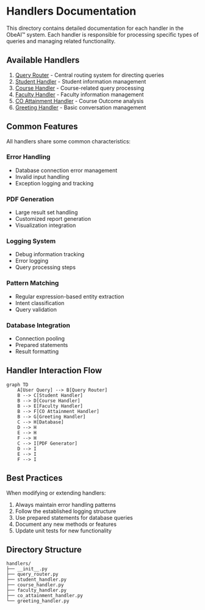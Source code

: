 # Handlers Documentation

This directory contains detailed documentation for each handler in the ObeAI™ system. Each handler is responsible for processing specific types of queries and managing related functionality.

## Available Handlers

1. [Query Router](./query_router.md) - Central routing system for directing queries
2. [Student Handler](./student_handler.md) - Student information management
3. [Course Handler](./course_handler.md) - Course-related query processing
4. [Faculty Handler](./faculty_handler.md) - Faculty information management
5. [CO Attainment Handler](./co_attainment_handler.md) - Course Outcome analysis
6. [Greeting Handler](./greeting_handler.md) - Basic conversation management

## Common Features

All handlers share some common characteristics:

### Error Handling
- Database connection error management
- Invalid input handling
- Exception logging and tracking

### PDF Generation
- Large result set handling
- Customized report generation
- Visualization integration

### Logging System
- Debug information tracking
- Error logging
- Query processing steps

### Pattern Matching
- Regular expression-based entity extraction
- Intent classification
- Query validation

### Database Integration
- Connection pooling
- Prepared statements
- Result formatting

## Handler Interaction Flow

```mermaid
graph TD
    A[User Query] --> B[Query Router]
    B --> C[Student Handler]
    B --> D[Course Handler]
    B --> E[Faculty Handler]
    B --> F[CO Attainment Handler]
    B --> G[Greeting Handler]
    C --> H[Database]
    D --> H
    E --> H
    F --> H
    C --> I[PDF Generator]
    D --> I
    E --> I
    F --> I
```

## Best Practices

When modifying or extending handlers:

1. Always maintain error handling patterns
2. Follow the established logging structure
3. Use prepared statements for database queries
4. Document any new methods or features
5. Update unit tests for new functionality

## Directory Structure

```
handlers/
├── __init__.py
├── query_router.py
├── student_handler.py
├── course_handler.py
├── faculty_handler.py
├── co_attainment_handler.py
└── greeting_handler.py
``` 